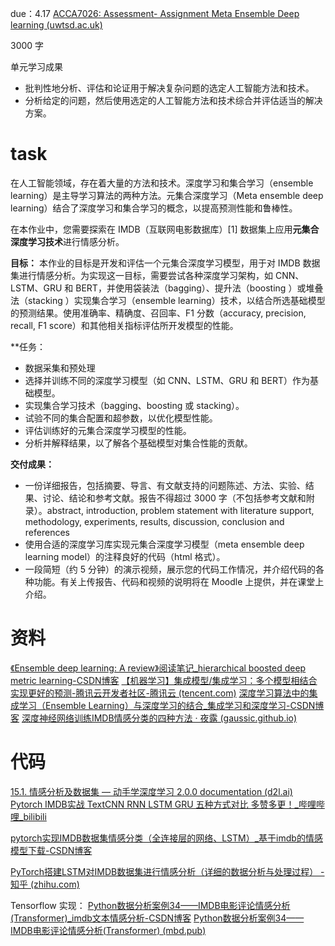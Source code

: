 due：4.17
[ACCA7026: Assessment- Assignment Meta Ensemble Deep learning (uwtsd.ac.uk)](https://moodle.uwtsd.ac.uk/mod/assign/view.php?id=567495)

3000 字

单元学习成果 
- 批判性地分析、评估和论证用于解决复杂问题的选定人工智能方法和技术。
- 分析给定的问题，然后使用选定的人工智能方法和技术综合并评估适当的解决方案。

# task
在人工智能领域，存在着大量的方法和技术。深度学习和集合学习（ensemble learning）是主导学习算法的两种方法。元集合深度学习（Meta ensemble deep learning）结合了深度学习和集合学习的概念，以提高预测性能和鲁棒性。

在本作业中，您需要探索在 IMDB（互联网电影数据库）[1] 数据集上应用**元集合深度学习技术**进行情感分析。 

**目标：**
本作业的目标是开发和评估一个元集合深度学习模型，用于对 IMDB 数据集进行情感分析。为实现这一目标，需要尝试各种深度学习架构，如 CNN、LSTM、GRU 和 BERT，并使用袋装法（bagging）、提升法（boosting ）或堆叠法（stacking ）实现集合学习（ensemble learning）技术，以结合所选基础模型的预测结果。使用准确率、精确度、召回率、F1 分数（accuracy, precision, recall, F1 score）和其他相关指标评估所开发模型的性能。

**任务：
- 数据采集和预处理
- 选择并训练不同的深度学习模型（如 CNN、LSTM、GRU 和 BERT）作为基础模型。
- 实现集合学习技术（bagging、boosting 或 stacking）。
- 试验不同的集合配置和超参数，以优化模型性能。
- 评估训练好的元集合深度学习模型的性能。
- 分析并解释结果，以了解各个基础模型对集合性能的贡献。

**交付成果：**
- 一份详细报告，包括摘要、导言、有文献支持的问题陈述、方法、实验、结果、讨论、结论和参考文献。报告不得超过 3000 字（不包括参考文献和附录）。abstract, introduction, problem statement with literature support, methodology, experiments, results, discussion, conclusion and references
- 使用合适的深度学习库实现元集合深度学习模型（meta ensemble deep learning model）的注释良好的代码（html 格式）。
- 一段简短（约 5 分钟）的演示视频，展示您的代码工作情况，并介绍代码的各种功能。有关上传报告、代码和视频的说明将在 Moodle 上提供，并在课堂上介绍。

# 资料
[《Ensemble deep learning: A review》阅读笔记_hierarchical boosted deep metric learning-CSDN博客](https://blog.csdn.net/qq_43941037/article/details/135349198)
[【机器学习】集成模型/集成学习：多个模型相结合实现更好的预测-腾讯云开发者社区-腾讯云 (tencent.com)](https://cloud.tencent.com/developer/article/2349691)
[深度学习算法中的集成学习（Ensemble Learning）与深度学习的结合_集成学习和深度学习-CSDN博客](https://blog.csdn.net/q7w8e9r4/article/details/133266584)
[深度神经网络训练IMDB情感分类的四种方法 · 夜露 (gaussic.github.io)](https://gaussic.github.io/2017/03/03/imdb-sentiment-classification/)

# 代码
[15.1. 情感分析及数据集 — 动手学深度学习 2.0.0 documentation (d2l.ai)](https://zh-v2.d2l.ai/chapter_natural-language-processing-applications/sentiment-analysis-and-dataset.html)
[Pytorch IMDB实战 TextCNN RNN LSTM GRU 五种方式对比 多赞多更！_哔哩哔哩_bilibili](https://www.bilibili.com/video/BV1sm4y1d7HC/?spm_id_from=333.337.search-card.all.click&vd_source=9d1c0e05a6ea12167d6e82752c7bc22a)



[pytorch实现IMDB数据集情感分类（全连接层的网络、LSTM）_基于imdb的情感模型下载-CSDN博客](https://blog.csdn.net/Delusional/article/details/113357449)

[PyTorch搭建LSTM对IMDB数据集进行情感分析（详细的数据分析与处理过程） - 知乎 (zhihu.com)](https://zhuanlan.zhihu.com/p/542445770)


Tensorflow 实现：
[Python数据分析案例34——IMDB电影评论情感分析(Transformer)_imdb文本情感分析-CSDN博客](https://blog.csdn.net/weixin_46277779/article/details/135630599)
[Python数据分析案例34——IMDB电影评论情感分析(Transformer) (mbd.pub)](https://mbd.pub/o/bread/ZZmbmp5v?next=pay&author_name=%E9%98%A1%E5%B0%98.&author_avatar=https%3A%2F%2Fcdn.2zimu.com%2Fmbd_file_1703909266183.jpeg&follow_author=1%3Fafter_pay%3D1)